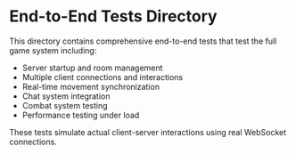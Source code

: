 # End-to-End Tests Directory

This directory contains comprehensive end-to-end tests that test the full game system including:

- Server startup and room management
- Multiple client connections and interactions  
- Real-time movement synchronization
- Chat system integration
- Combat system testing
- Performance testing under load

These tests simulate actual client-server interactions using real WebSocket connections.